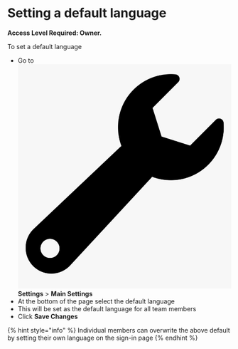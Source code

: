 # Setting a default language

**Access Level Required: Owner.**

To set a default language

* Go to <img src="../../.gitbook/assets/wrench.png" alt="" data-size="line"> **Settings** > **Main Settings**
* At the bottom of the page select the default language
* This will be set as the default language for all team members
* Click **Save Changes**

{% hint style="info" %}
Individual members can overwrite the above default by setting their own language on the sign-in page
{% endhint %}
